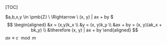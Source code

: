 [TOC]

$a,b,x,y \in \pmb{Z} \ \Rightarrow \ (x, y) | ax + by $
$$
\begin{aligned}
&x = (x,y)k_x \\
&y = (x, y)k_y \\
&ax + by = (x, y)(ak_x + bk_y) \\
&\therefore (x, y) | ax + by
\end{aligned}
$$
 $ax \equiv c \mod m$

  